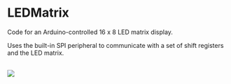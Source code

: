 # LEDMatrix

Code for an Arduino-controlled 16 x 8 LED matrix display.

Uses the built-in SPI peripheral to communicate with a set of shift registers and the LED matrix.

\
![](https://kylerhess.github.io/images/led1.JPG)
